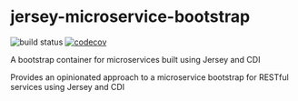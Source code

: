 # jersey-microservice-bootstrap

![build status](https://travis-ci.org/anigenero/jersey-microservice-bootstrap.svg?branch=master)
[![codecov](https://codecov.io/gh/anigenero/jersey-microservice-bootstrap/branch/master/graph/badge.svg)](https://codecov.io/gh/anigenero/jersey-microservice-bootstrap)

A bootstrap container for microservices built using Jersey and CDI

Provides an opinionated approach to a microservice bootstrap for RESTful services using Jersey and CDI
